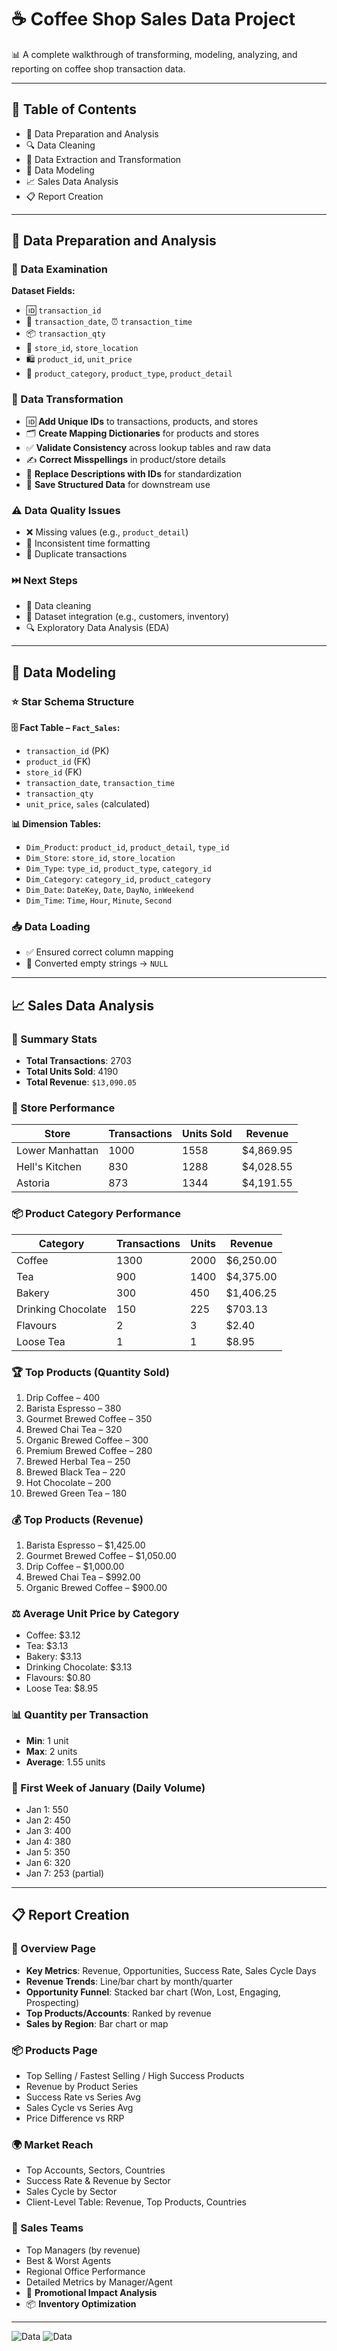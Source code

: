 # ☕ Coffee Shop Sales Data Project

📊 A complete walkthrough of transforming, modeling, analyzing, and reporting on coffee shop transaction data.

---

## 📁 Table of Contents
- 🔧 Data Preparation and Analysis
- 🔍 Data Cleaning
- 🔀 Data Extraction and Transformation
- 🧱 Data Modeling
- 📈 Sales Data Analysis  
- 📋 Report Creation 

---

## 🔧 Data Preparation and Analysis

### 🧐 Data Examination
**Dataset Fields:**
- 🆔 `transaction_id`
- 📅 `transaction_date`, ⏰ `transaction_time`
- 📦 `transaction_qty`
- 🏬 `store_id`, `store_location`
- 🛍️ `product_id`, `unit_price`
- 🧃 `product_category`, `product_type`, `product_detail`

### 🔄 Data Transformation
- 🆔 **Add Unique IDs** to transactions, products, and stores  
- 🗂️ **Create Mapping Dictionaries** for products and stores  
- ✅ **Validate Consistency** across lookup tables and raw data  
- ✍️ **Correct Misspellings** in product/store details  
- 🔁 **Replace Descriptions with IDs** for standardization  
- 💾 **Save Structured Data** for downstream use

### ⚠️ Data Quality Issues
- ❌ Missing values (e.g., `product_detail`)  
- 🧾 Inconsistent time formatting  
- 🧯 Duplicate transactions

### ⏭️ Next Steps
- 🧼 Data cleaning  
- 🔗 Dataset integration (e.g., customers, inventory)  
- 🔍 Exploratory Data Analysis (EDA)

---

## 🧱 Data Modeling

### ⭐ Star Schema Structure

**🗄️ Fact Table – `Fact_Sales`:**
- `transaction_id` (PK)
- `product_id` (FK)
- `store_id` (FK)
- `transaction_date`, `transaction_time`
- `transaction_qty`
- `unit_price`, `sales` (calculated)

**📊 Dimension Tables:**
- `Dim_Product`: `product_id`, `product_detail`, `type_id`  
- `Dim_Store`: `store_id`, `store_location`  
- `Dim_Type`: `type_id`, `product_type`, `category_id`  
- `Dim_Category`: `category_id`, `product_category`  
- `Dim_Date`: `DateKey`, `Date`, `DayNo`, `inWeekend`  
- `Dim_Time`: `Time`, `Hour`, `Minute`, `Second`

### 📥 Data Loading
- ✅ Ensured correct column mapping  
- 🚫 Converted empty strings → `NULL`

---

## 📈 Sales Data Analysis

### 🔢 Summary Stats
- **Total Transactions**: 2703  
- **Total Units Sold**: 4190  
- **Total Revenue**: `$13,090.05`

### 🏪 Store Performance
| Store           | Transactions | Units Sold | Revenue     |
|----------------|--------------|------------|-------------|
| Lower Manhattan| 1000         | 1558       | $4,869.95   |
| Hell's Kitchen | 830          | 1288       | $4,028.55   |
| Astoria        | 873          | 1344       | $4,191.55   |

### 📦 Product Category Performance
| Category            | Transactions | Units | Revenue     |
|---------------------|--------------|-------|-------------|
| Coffee              | 1300         | 2000  | $6,250.00   |
| Tea                 | 900          | 1400  | $4,375.00   |
| Bakery              | 300          | 450   | $1,406.25   |
| Drinking Chocolate  | 150          | 225   | $703.13     |
| Flavours            | 2            | 3     | $2.40       |
| Loose Tea           | 1            | 1     | $8.95       |

### 🏆 Top Products (Quantity Sold)
1. Drip Coffee – 400  
2. Barista Espresso – 380  
3. Gourmet Brewed Coffee – 350  
4. Brewed Chai Tea – 320  
5. Organic Brewed Coffee – 300  
6. Premium Brewed Coffee – 280  
7. Brewed Herbal Tea – 250  
8. Brewed Black Tea – 220  
9. Hot Chocolate – 200  
10. Brewed Green Tea – 180

### 💰 Top Products (Revenue)
1. Barista Espresso – $1,425.00  
2. Gourmet Brewed Coffee – $1,050.00  
3. Drip Coffee – $1,000.00  
4. Brewed Chai Tea – $992.00  
5. Organic Brewed Coffee – $900.00  

### ⚖️ Average Unit Price by Category
- Coffee: $3.12  
- Tea: $3.13  
- Bakery: $3.13  
- Drinking Chocolate: $3.13  
- Flavours: $0.80  
- Loose Tea: $8.95

### 📊 Quantity per Transaction
- **Min**: 1 unit  
- **Max**: 2 units  
- **Average**: 1.55 units

### 📅 First Week of January (Daily Volume)
- Jan 1: 550  
- Jan 2: 450  
- Jan 3: 400  
- Jan 4: 380  
- Jan 5: 350  
- Jan 6: 320  
- Jan 7: 253 (partial)

---

## 📋 Report Creation

### 📌 Overview Page
- **Key Metrics**: Revenue, Opportunities, Success Rate, Sales Cycle Days  
- **Revenue Trends**: Line/bar chart by month/quarter  
- **Opportunity Funnel**: Stacked bar chart (Won, Lost, Engaging, Prospecting)  
- **Top Products/Accounts**: Ranked by revenue  
- **Sales by Region**: Bar chart or map

### 📦 Products Page
- Top Selling / Fastest Selling / High Success Products  
- Revenue by Product Series  
- Success Rate vs Series Avg  
- Sales Cycle vs Series Avg  
- Price Difference vs RRP

### 🌍 Market Reach
- Top Accounts, Sectors, Countries  
- Success Rate & Revenue by Sector  
- Sales Cycle by Sector  
- Client-Level Table: Revenue, Top Products, Countries

### 👥 Sales Teams
- Top Managers (by revenue)  
- Best & Worst Agents  
- Regional Office Performance
- Detailed Metrics by Manager/Agent
- 🎯 **Promotional Impact Analysis**  
- 📦 **Inventory Optimization**

---
![Data](image/coffeedashboard1.png)
![Data](image/coffeedashboard2.png)
